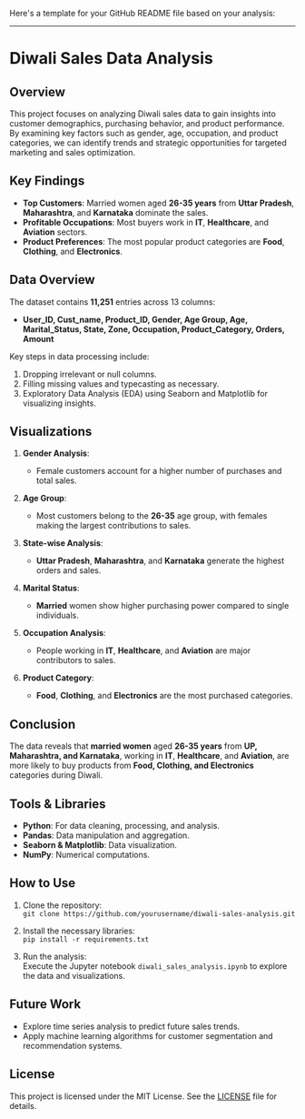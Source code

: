 Here's a template for your GitHub README file based on your analysis:

---

# Diwali Sales Data Analysis

## Overview

This project focuses on analyzing Diwali sales data to gain insights into customer demographics, purchasing behavior, and product performance. By examining key factors such as gender, age, occupation, and product categories, we can identify trends and strategic opportunities for targeted marketing and sales optimization.

## Key Findings

- **Top Customers**: Married women aged **26-35 years** from **Uttar Pradesh**, **Maharashtra**, and **Karnataka** dominate the sales.
- **Profitable Occupations**: Most buyers work in **IT**, **Healthcare**, and **Aviation** sectors.
- **Product Preferences**: The most popular product categories are **Food**, **Clothing**, and **Electronics**.

## Data Overview

The dataset contains **11,251** entries across 13 columns:
- **User_ID, Cust_name, Product_ID, Gender, Age Group, Age, Marital_Status, State, Zone, Occupation, Product_Category, Orders, Amount**

Key steps in data processing include:
1. Dropping irrelevant or null columns.
2. Filling missing values and typecasting as necessary.
3. Exploratory Data Analysis (EDA) using Seaborn and Matplotlib for visualizing insights.

## Visualizations

1. **Gender Analysis**:
   - Female customers account for a higher number of purchases and total sales.

2. **Age Group**:
   - Most customers belong to the **26-35** age group, with females making the largest contributions to sales.

3. **State-wise Analysis**:
   - **Uttar Pradesh**, **Maharashtra**, and **Karnataka** generate the highest orders and sales.

4. **Marital Status**:
   - **Married** women show higher purchasing power compared to single individuals.

5. **Occupation Analysis**:
   - People working in **IT**, **Healthcare**, and **Aviation** are major contributors to sales.

6. **Product Category**:
   - **Food**, **Clothing**, and **Electronics** are the most purchased categories.

## Conclusion

The data reveals that **married women** aged **26-35 years** from **UP, Maharashtra, and Karnataka**, working in **IT**, **Healthcare**, and **Aviation**, are more likely to buy products from **Food, Clothing, and Electronics** categories during Diwali.

## Tools & Libraries

- **Python**: For data cleaning, processing, and analysis.
- **Pandas**: Data manipulation and aggregation.
- **Seaborn & Matplotlib**: Data visualization.
- **NumPy**: Numerical computations.

## How to Use

1. Clone the repository:  
   `git clone https://github.com/yourusername/diwali-sales-analysis.git`

2. Install the necessary libraries:  
   `pip install -r requirements.txt`

3. Run the analysis:  
   Execute the Jupyter notebook `diwali_sales_analysis.ipynb` to explore the data and visualizations.

## Future Work

- Explore time series analysis to predict future sales trends.
- Apply machine learning algorithms for customer segmentation and recommendation systems.

## License

This project is licensed under the MIT License. See the [LICENSE](LICENSE) file for details.

